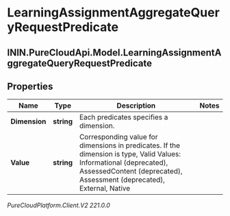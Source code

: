 # LearningAssignmentAggregateQueryRequestPredicate

## ININ.PureCloudApi.Model.LearningAssignmentAggregateQueryRequestPredicate

## Properties

|Name | Type | Description | Notes|
|------------ | ------------- | ------------- | -------------|
| **Dimension** | **string** | Each predicates specifies a dimension. | |
| **Value** | **string** | Corresponding value for dimensions in predicates. If the dimension is type, Valid Values: Informational (deprecated), AssessedContent (deprecated), Assessment (deprecated), External, Native | |



_PureCloudPlatform.Client.V2 221.0.0_
